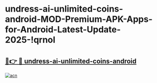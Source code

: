 # undress-ai-unlimited-coins-android-MOD-Premium-APK-Apps-for-Android-Latest-Update-2025-!qrnol

# <h2><a href="https://mccopf.esa.edu.pl?title=undress-ai-unlimited-coins-android&ref=qrnol">🔗👉 🔴 undress-ai-unlimited-coins-android</a></h2>

[![acn](https://github.com/user-attachments/assets/0f9c940e-d8b0-45ae-aac7-cd30a18b3e1c)](https://mccopf.esa.edu.pl?title=undress-ai-unlimited-coins-android&ref=qrnol)

